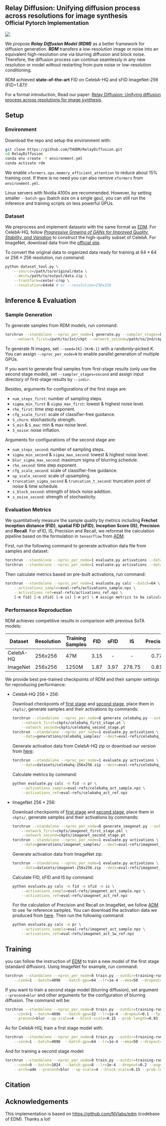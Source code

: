 ## Relay Diffusion: Unifying diffusion process across resolutions for image synthesis <br><sub>Official Pytorch Implementation</sub>

![](resources/samples.jpg)

We propose ***Relay Diffusion Model (RDM)*** as a better framework for diffusion generation. ***RDM*** transfers a low-resolution image or noise into an equivalent high-resolution one via blurring diffusion and block noise. Therefore, the diffusion process can continue seamlessly in any new resolution or model without restarting from pure noise or low-resolution conditioning.

RDM achieved **state-of-the-art** FID on CelebA-HQ and sFID ImageNet-256 (FID=1.87)!

For a formal introduction, Read our paper: [Relay Diffusion: Unifying diffusion process across resolutions for image synthesis](https://arxiv.org/abs/2309.03350).

## Setup

### Environment

Download the repo and setup the environment with:

```bash
git clone https://github.com/THUDM/RelayDiffusion.git
cd RelayDiffusion
conda env create -f environment.yml
conda activate rdm
```

We enable `xformers.ops.memory_efficient_attention` to reduce about 15% training cost. If there is no need you can also remove `xformers` from `environment.yml`.

Linux servers with Nvidia A100s are recommended. However, by setting smaller `--batch-gpu` (batch size on a single gpu), you can still run the inference and training scripts on less powerful GPUs.

### Dataset

We preprocess and implement datasets with the same format as [EDM](https://github.com/NVlabs/edm). For CelebA-HQ, follow [*Progressive Growing of GANs for Improved Quality, Stability, and Variation*](https://github.com/tkarras/progressive_growing_of_gans) to construct the high-quality subset of CelebA. For ImageNet, download data from the [official site](https://www.kaggle.com/c/imagenet-object-localization-challenge/overview/description).

To convert the original data to organized data ready for training at $64\times 64$ or $256\times 256$ resolution, run command:

```bash
python dataset_tool.py \
	--source=/path/to/original/data \
	--dest=/path/to/output/data.zip \
    --transform=center-crop \
	--resolution=64x64 # or --resolution=256x256
```

## Inference & Evaluation

### Sample Generation

To generate samples from RDM models, run command:

```bash
torchrun --standalone --nproc_per_node=1 generate.py --sampler_stages=both --outdir=/path/to/output/dir/ \
    --network_first=/path/to/1st/ckpt --network_second=/path/to/2nd/ckpt
```

To generate $N$ images, set `--seed=[K]-[K+N-1]` with a randomly-picked $K$. You can assign `--nproc_per_node=N` to enable parallel generation of multiple GPUs.

If you want to generate final samples from first-stage results (only use the second stage model), set `--sampler_stages=second` and assign input directory of first-stage results by `--indir`.

Besides, arguments for configurations of the first stage are:

- `num_steps_first`: number of sampling steps.
- `sigma_min_first` & `sigma_max_first`: lowest & highest noise level.
- `rho_first`: time step exponent.
- `cfg_scale_first`: scale of classifier-free guidance.
- `S_churn`: stochasticity strength.
- `S_min` & `S_max`: min & max noise level.
- `S_noise`: noise inflation.

Arguments for configurations of the second stage are:

- `num_steps_second`: number of sampling steps.
- `sigma_min_second` & `sigma_max_second`: lowest & highest noise level.
- `blur_sigma_max_second`: maximum sigma of blurring schedule.
- `rho_second`: time step exponent.
- `cfg_scale_second`: scale of classifier-free guidance.
- `up_scale_second`: scale of upsampling.
- `truncation_sigma_second` & `truncation_t_second`: truncation point of noise & time schedule.
- `s_block_second`: strength of block noise addition.
- `s_noise_second`: strength of stochasticity.


### Evaluation Metrics

We quantitatively measure the sample quality by metrics including **Fréchet inception distance (FID)**, **spatial FID (sFID)**, **Inception Score (IS)**, **Precision** and **Recall**. For sFID, IS, Precision and Recall, we reformat the calculation pipeline based on the formulation in `tensorflow` from [ADM](https://github.com/openai/guided-diffusion).

First, run the following command to generate activation data file from samples and dataset:

```bash
torchrun --standalone --nproc_per_node=1 evaluate.py activations --data=/sample/dir/ --dest=eval-refs/activations_sample.npz --batch=64 # build sample activations
torchrun --standalone --nproc_per_node=1 evaluate.py activations --data=/path/to/dataset.zip --dest=eval-refs/activations_ref.npz --batch=64 # build reference activations
```

Then calculate metrics based on pre-built activations, run command:

```bash
torchrun --standalone --nproc_per_node=1 evaluate.py calc --batch=64 \
    --activations_sample=eval-refs/activations_sample.npz \
    --activations_ref=eval-refs/activations_ref.npz \
    [-m fid] [-m sfid] [-m is] [-m pr] \ # assign metrics to be calculated
```

### Performance Reproduction

RDM achieves competitive results in comparison with previous SoTA models:

| Dataset   | Resolution | Training Samples | FID  | sFID |   IS   | Precision | Recall |
| --------- | ---------- | ---------------- | :--: | :--: | :----: | :-------: | :----: |
| CelebA-HQ | 256x256    | 47M              | 3.15 |  -   |   -    |   0.77    |  0.55  |
| ImageNet  | 256x256    | 1250M            | 1.87 | 3.97 | 278.75 |   0.81    |  0.59  |

We provide best pre-trained checkpoints of RDM and their sampler settings for reproducing performance:

- CelebA-HQ $256\times 256$:

  Download checkpoints of [first stage](https://cloud.tsinghua.edu.cn/f/8e8e4b2743fe4447b497/?dl=1) and [second stage](https://cloud.tsinghua.edu.cn/f/b8cd559a0e9f4b9abd39/?dl=1), place them in `ckpts/`, generate samples and their activations by commands:

  ```bash
  torchrun --standalone --nproc_per_node=8 generate_celebahq.py --outdir=generations/celebahq_samples/ \
      --network_first=ckpts/celebahq_first_stage.pt \
      --network_second=ckpts/celebahq_second_stage.pt
  torchrun --standalone --nproc_per_node=1 evaluate.py activations \
      --data=generations/celebahq_samples/ --dest=eval-refs/celebahq_act_sample.npz 
  ```

  Generate activation data from CelebA-HQ zip or download our version from [here](https://cloud.tsinghua.edu.cn/f/a26f714e36304c3e948d/?dl=1):

  ```bash
  torchrun --standalone --nproc_per_node=1 evaluate.py activations \
      --data=datasets/celebahq-256x256.zip --dest=eval-refs/celebahq_act_ref.npz 
  ```

  Calculate metrics by command:

  ```bash
  python evaluate.py calc -m fid -m pr \
      --activations_sample=eval-refs/celebahq_act_sample.npz \
      --activations_ref=eval-refs/celebahq_act_ref.npz
  ```

- ImageNet $256\times 256$:

  Download checkpoints of [first stage](https://cloud.tsinghua.edu.cn/f/c9a0ab6341704ed0be55/?dl=1) and [second stage](https://cloud.tsinghua.edu.cn/f/b5915d0b7d994e86b4bb/?dl=1), place them in `ckpts/`, generate samples and their activations by commands:

  ```bash
  torchrun --standalone --nproc_per_node=8 generate_imagenet.py --outdir=generations/imagenet_samples/ \
      --network_first=ckpts/imagenet_first_stage.pkl \
      --network_second=ckpts/imagenet_second_stage.pt
  torchrun --standalone --nproc_per_node=1 evaluate.py activations \
      --data=generations/imagenet_samples/ --dest=eval-refs/imagenet_act_sample.npz 
  ```

  Generate activation data from ImageNet zip:

  ```bash
  torchrun --standalone --nproc_per_node=1 evaluate.py activations \
      --data=datasets/imagenet-256x256.zip --dest=eval-refs/imagenet_act_ref.npz 
  ```

  Calculate FID, sFID and IS by command:

  ```bash
  python evaluate.py calc -m fid -m sfid -m is \
      --activations_sample=eval-refs/imagenet_act_sample.npz \
      --activations_ref=eval-refs/imagenet_act_ref.npz
  ```

  For the calculation of Precision and Recall on ImageNet, we follow [ADM](https://github.com/openai/guided-diffusion) to use 1w reference samples. You can download the activation data we produced from [here](https://cloud.tsinghua.edu.cn/f/924f9878ddc340bcb09c/?dl=1). Then run the following command:

  ```bash
  python evaluate.py calc -m pr \
      --activations_sample=eval-refs/imagenet_act_sample.npz \
      --activations_ref=eval-refs/imagenet_act_1w_ref.npz
  ```

## Training

you can follow the instruction of [EDM](https://github.com/NVlabs/edm) to train a new model of the first stage (standard diffusion). Using ImageNet for example, run command:

```bash
torchrun --standalone --nproc_per_node=8 train.py --outdir=training-runs --data=datasets/imagenet-64x64.zip --eff-attn=1 \
	--cond=1 --batch=4096  --batch-gpu=64 --lr=1e-4 --ema=50 --dropout=0.1 --fp16=1 --ls=25
```

If you want to train a second stage model (blurring diffusion), set argument `--precond=blur` and other arguments for the configuration of blurring diffusion. The command will be:

```bash
torchrun --standalone --nproc_per_node=8 train.py --outdir=training-runs --data=datasets/imagenet-256x256.zip --eff-attn=1 \
	--cond=1 --batch=4096  --batch-gpu=32 --lr=1e-4 --dropout=0.1 --fp16=1 --ls=1 \
	--precond=blur --up-scale=4 --block-scale=0.15 --prob-length=0.93 --blur-sigma-max=3
```

As for CelebA-HQ, train a first stage model with:

```bash
torchrun --standalone --nproc_per_node=8 train.py --outdir=training-runs --data=datasets/CelebA-HQ-64x64.zip --eff-attn=1 \
	--cond=1 --batch=4096  --batch-gpu=64 --lr=1e-4 --ema=50 --dropout=0.1 --ls=25
```

And for training a second stage model:

```bash
torchrun --standalone --nproc_per_node=8 train.py --outdir=training-runs --data=datasets/CelebA-HQ-256x256.zip --eff-attn=1 \
	--cond=0 --batch=1024  --batch-gpu=8 --lr=1e-4 --dropout=0.2 --augment=0.2 --fp16=1 --ls=1 \
	--arch=adm --precond=blur --up-scale=4 --block-scale=0.15 --prob-length=0.93 --blur-sigma-max=2.0
```

## Citation

## Acknowledgements

This implementation is based on https://github.com/NVlabs/edm (codebase of EDM). Thanks a lot!
